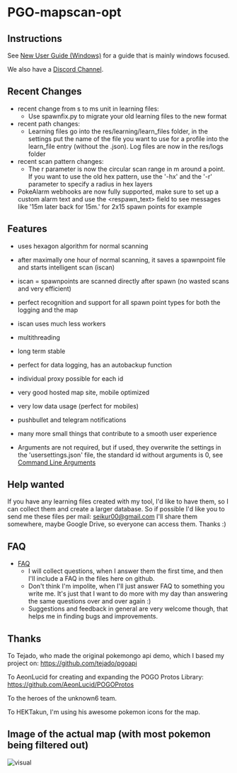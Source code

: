 # PGO-mapscan-opt

## Instructions
See [New User Guide (Windows)](https://github.com/seikur0/PGO-mapscan-opt/wiki/New-User-Guide-(Windows)) for a guide that is mainly windows focused.

We also have a [Discord Channel](https://discord.gg/s2esz7Z).

## Recent Changes
* recent change from s to ms unit in learning files:
  * Use spawnfix.py to migrate your old learning files to the new format
* recent path changes:
  * Learning files go into the res/learning/learn_files folder, in the settings put the name of the file you want to use for a profile into the learn_file entry (without the .json). Log files are now in the res/logs folder
* recent scan pattern changes:
  * The r parameter is now the circular scan range in m around a point. If you want to use the old hex pattern, use the '-hx' and the '-r' parameter to specify a radius in hex layers
* PokeAlarm webhooks are now fully supported, make sure to set up a custom alarm text and use the \<respawn_text\> field to see messages like '15m later back for 15m.' for 2x15 spawn points for example

## Features
* uses hexagon algorithm for normal scanning
* after maximally one hour of normal scanning, it saves a spawnpoint file and starts intelligent scan (iscan)
* iscan = spawnpoints are scanned directly after spawn (no wasted scans and very efficient)
* perfect recognition and support for all spawn point types for both the logging and the map
* iscan uses much less workers
* multithreading
* long term stable
* perfect for data logging, has an autobackup function
* individual proxy possible for each id
* very good hosted map site, mobile optimized
* very low data usage (perfect for mobiles)
* pushbullet and telegram notifications
* many more small things that contribute to a smooth user experience

* Arguments are not required, but if used, they overwrite the settings in the 'usersettings.json' file, the standard id without arguments is 0, see [Command Line Arguments](https://github.com/seikur0/PGO-mapscan-opt/wiki/Command-Line-Arguments)

## Help wanted
If you have any learning files created with my tool, I'd like to have them, so I can collect them and create a larger database. So if possible I'd like you to send me these files per mail: seikur00@gmail.com I'll share them somewhere, maybe Google Drive, so everyone can access them. Thanks :)

## FAQ
* [FAQ](https://github.com/seikur0/PGO-mapscan-opt/wiki/FAQ)
  * I will collect questions, when I answer them the first time, and then I'll include a FAQ in the files here on github.
  * Don't think I'm impolite, when I'll just answer FAQ to something you write me. It's just that I want to do more with my day than answering the same questions over and over again :)
  * Suggestions and feedback in general are very welcome though, that helps me in finding bugs and improvements.

## Thanks

To Tejado, who made the original pokemongo api demo, which I based my project on: https://github.com/tejado/pgoapi

To AeonLucid for creating and expanding the POGO Protos Library: https://github.com/AeonLucid/POGOProtos

To the heroes of the unknown6 team.

To HEKTakun, I'm using his awesome pokemon icons for the map.

## Image of the actual map (with most pokemon being filtered out)

![visual](https://cloud.githubusercontent.com/assets/20639004/18809142/0919b62e-8275-11e6-8d74-350eaec24fc9.png)
